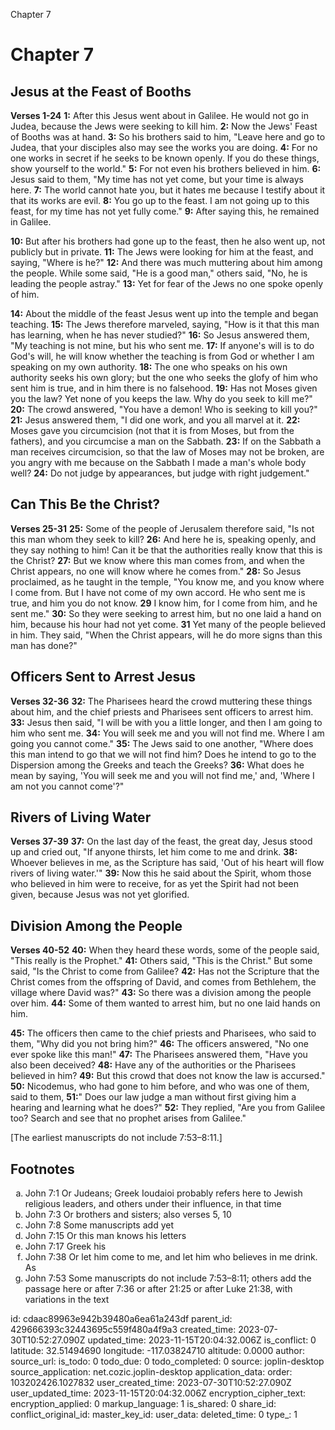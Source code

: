 Chapter 7

# Chapter 7

## Jesus at the Feast of Booths

**Verses 1-24**
**1:** After this Jesus went about in Galilee. He would not go in Judea, because the Jews were seeking to kill him.
**2:** Now the Jews' Feast of Booths was at hand.
**3:** So his brothers said to him, "Leave here and go to Judea, that your disciples also may see the works you are doing.
**4:** For no one works in secret if he seeks to be known openly. If you do these things, show yourself to the world."
**5:** For not even his brothers believed in him.
**6:** Jesus said to them, "My time has not yet come, but your time is always here.
**7:** The world cannot hate you, but it hates me because I testify about it that its works are evil.
**8:** You go up to the feast. I am not going up to this feast, for my time has not yet fully come."
**9:** After saying this, he remained in Galilee.

**10:** But after his brothers had gone up to the feast, then he also went up, not publicly but in private.
**11:** The Jews were looking for him at the feast, and saying, "Where is he?"
**12:** And there was much muttering about him among the people. While some said, "He is a good man," others said, "No, he is leading the people astray."
**13:** Yet for fear of the Jews no one spoke openly of him.

**14:** About the middle of the feast Jesus went up into the temple and began teaching.
**15:** The Jews therefore marveled, saying, "How is it that this man has learning, when he has never studied?"
**16:** So Jesus answered them, "My teaching is not mine, but his who sent me.
**17:** If anyone's will is to do God's will, he will know whether the teaching is from God or whether I am speaking on my own authority.
**18:** The one who speaks on his own authority seeks his own glory; but the one who seeks the glofy of him who sent him is true, and in him there is no falsehood.
**19:** Has not Moses given you the law? Yet none of you keeps the law. Why do you seek to kill me?"
**20:** The crowd answered, "You have a demon! Who is seeking to kill you?"
**21:** Jesus answered them, "I did one work, and you all marvel at it.
**22:** Moses gave you circumcision (not that it is from Moses, but from the fathers), and you circumcise a man on the Sabbath.
**23:** If on the Sabbath a man receives circumcision, so that the law of Moses may not be broken, are you angry with me because on the Sabbath I made a man's whole body well? **24:** Do not judge by appearances, but judge with right judgement."

## Can This Be the Christ?

**Verses 25-31**
**25:** Some of the people of Jerusalem therefore said, "Is not this man whom they seek to kill?
**26:** And here he is, speaking openly, and they say nothing to him! Can it be that the authorities really know that this is the Christ?
**27:** But we know where this man comes from, and when the Christ appears, no one will know where he comes from."
**28:** So Jesus proclaimed, as he taught in the temple, "You know me, and you know where I come from. But I have not come of my own accord. He who sent me is true, and him you do not know. 
**29** I know him, for I come from him, and he sent me."
**30:** So they were seeking to arrest him, but no one laid a hand on him, because his hour had not yet come.
**31** Yet many of the people believed in him. They said, "When the Christ appears, will he do more signs than this man has done?"

## Officers Sent to Arrest Jesus

**Verses 32-36**
**32:** The Pharisees heard the crowd muttering these things about him, and the chief priests and Pharisees sent officers to arrest him.
**33:** Jesus then said, "I will be with you a little longer, and then I am going to him who sent me.
**34:** You will seek me and you will not find me. Where I am going you cannot come."
**35:** The Jews said to one another, "Where does this man intend to go that we will not find him? Does he intend to go to the Dispersion among the Greeks and teach the Greeks?
**36:** What does he mean by saying, 'You will seek me and you will not find me,' and, 'Where I am not you cannot come'?"

## Rivers of Living Water

**Verses 37-39**
**37:** On the last day of the feast, the great day, Jesus stood up and cried out, "If anyone thirsts, let him come to me and drink.
**38:** Whoever believes in me, as the Scripture has said, 'Out of his heart will flow rivers of living water.'"
**39:** Now this he said about the Spirit, whom those who believed in him were to receive, for as yet the Spirit had not been given, because Jesus was not yet glorified.

## Division Among the People

**Verses 40-52**
**40:** When they heard these words, some of the people said, "This really is the Prophet."
**41:** Others said, "This is the Christ." But some said, "Is the Christ to come from Galilee?
**42:** Has not the Scripture that the Christ comes from the offspring of David, and comes from Bethlehem, the village where David was?" 
**43:** So there was a division among the people over him.
**44:** Some of them wanted to arrest him, but no one laid hands on him.

**45:** The officers then came to the chief priests and Pharisees, who said to them, "Why did you not bring him?"
**46:** The officers answered, "No one ever spoke like this man!"
**47:** The Pharisees answered them, "Have you also been deceived?
**48:** Have any of the authorities or the Pharisees believed in him?
**49:** But this crowd that does not know the law is accursed."
**50:** Nicodemus, who had gone to him before, and who was one of them, said to them,
**51:**" Does our law judge a man without first giving him a hearing and learning what he does?"
**52:** They replied, "Are you from Galilee too? Search and see that no prophet arises from Galilee."

\[The earliest manuscripts do not include 7:53–8:11.]

## Footnotes

<ol type='a'>
	<li>John 7:1 Or Judeans; Greek Ioudaioi probably refers here to Jewish religious leaders, and others under their influence, in that time</li>
	<li>John 7:3 Or brothers and sisters; also verses 5, 10</li>
	<li>John 7:8 Some manuscripts add yet</li>
	<li>John 7:15 Or this man knows his letters</li>
	<li>John 7:17 Greek his</li>
	<li>John 7:38 Or let him come to me, and let him who believes in me drink. As</li>
	<li>John 7:53 Some manuscripts do not include 7:53–8:11; others add the passage here or after 7:36 or after 21:25 or after Luke 21:38, with variations in the text</li>
</ol>


id: cdaac89963e942b39480a6ea61a243df
parent_id: 429666393c32443695c559f480a4f9a3
created_time: 2023-07-30T10:52:27.090Z
updated_time: 2023-11-15T20:04:32.006Z
is_conflict: 0
latitude: 32.51494690
longitude: -117.03824710
altitude: 0.0000
author: 
source_url: 
is_todo: 0
todo_due: 0
todo_completed: 0
source: joplin-desktop
source_application: net.cozic.joplin-desktop
application_data: 
order: 103202426.1027832
user_created_time: 2023-07-30T10:52:27.090Z
user_updated_time: 2023-11-15T20:04:32.006Z
encryption_cipher_text: 
encryption_applied: 0
markup_language: 1
is_shared: 0
share_id: 
conflict_original_id: 
master_key_id: 
user_data: 
deleted_time: 0
type_: 1